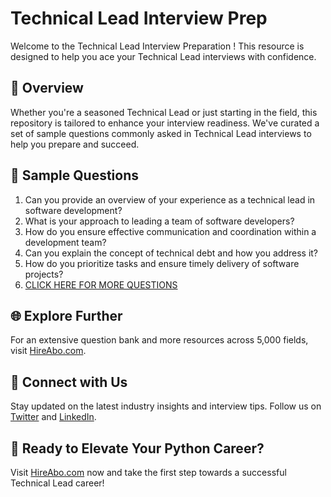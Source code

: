 # Technical Lead Interview Prep

Welcome to the Technical Lead Interview Preparation ! This resource is designed to help you ace your Technical Lead interviews with confidence.

## 🚀 Overview

Whether you're a seasoned Technical Lead or just starting in the field, this repository is tailored to enhance your interview readiness. We've curated a set of sample questions commonly asked in Technical Lead interviews to help you prepare and succeed.

## 📝 Sample Questions

1. Can you provide an overview of your experience as a technical lead in software development?
2. What is your approach to leading a team of software developers?
3. How do you ensure effective communication and coordination within a development team?
4. Can you explain the concept of technical debt and how you address it?
5. How do you prioritize tasks and ensure timely delivery of software projects?
6. [CLICK HERE FOR MORE QUESTIONS](https://hireabo.com/job/0_0_33/Technical%20Lead)

## 🌐 Explore Further

For an extensive question bank and more resources across 5,000 fields, visit [HireAbo.com](https://www.hireabo.com).

## 📱 Connect with Us

Stay updated on the latest industry insights and interview tips. Follow us on [Twitter](https://twitter.com/hireabo) and [LinkedIn](https://www.linkedin.com/in/hire-abo-3609972a8/).

## 🚀 Ready to Elevate Your Python Career?

Visit [HireAbo.com](https://www.hireabo.com) now and take the first step towards a successful Technical Lead career!